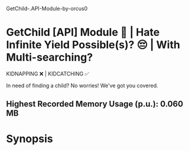 GetChild-.API-Module-by-orcus0

# GetChild [API] Module 🧒 | Hate Infinite Yield Possible(s)? 😔 | With Multi-searching?

KIDNAPPING ❌ | KIDCATCHING ✅

In need of finding a child? No worries! We've got you covered.

## Highest Recorded Memory Usage (p.u.): 0.060 MB

# Synopsis



